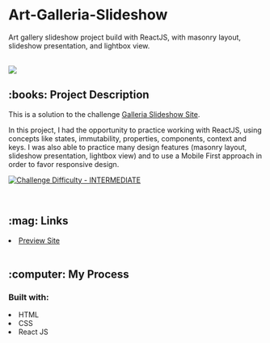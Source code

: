 # Art-Galleria-Slideshow
<p>Art gallery slideshow project build with ReactJS, with masonry layout, slideshow presentation, and lightbox view.</p>
<br/>
<img src='https://user-images.githubusercontent.com/121824373/233830056-75c4bcd2-e361-4d04-ab84-af876af843dd.jpg'>

<br/>
<h2>:books: Project Description</h2>
<p>This is a solution to the challenge <a href="https://www.frontendmentor.io/challenges/galleria-slideshow-site-tEA4pwsa6" target="_blank">Galleria Slideshow Site</a>.

<p>In this project, I had the opportunity to practice working with ReactJS, using concepts like states, immutability, properties, components, context and keys. I was also able to practice many design features (masonry layout, slideshow presentation, lightbox view) and to use a Mobile First approach in order to favor responsive design.</p>

<p dir="auto"><a href="https://www.frontendmentor.io/challenges?difficulties=4" rel="nofollow"><img src="https://camo.githubusercontent.com/2f6759402e9f7625555fa5f32350ff20062bf34c3a829d2398075c44fe98be85/68747470733a2f2f696d672e736869656c64732e696f2f62616467652f446966666963756c74792d494e5445524d4544494154452d6631623630343f7374796c653d666f722d7468652d6261646765266c6f676f3d66726f6e74656e646d656e746f72" alt="Challenge Difficulty - INTERMEDIATE" data-canonical-src="https://img.shields.io/badge/Difficulty-INTERMEDIATE-f1b604?style=for-the-badge&amp;logo=frontendmentor" style="max-width: 100%;"></a></p>
<p dir="auto"> </p>
<br/>
<h2>:mag: Links</h2>
<li><a href="https://maricastroc-galleria-slideshow.netlify.app/" target="_blank">Preview Site</a></li>
<br/>
<h2>:computer: My Process</h2>
<h3>Built with:</h3>
<li>HTML</li>
<li>CSS</li>
<li>React JS
